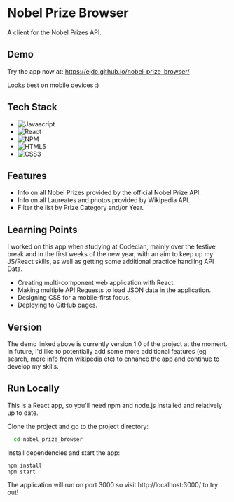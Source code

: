 
# Nobel Prize Browser

A client for the Nobel Prizes API.


## Demo

Try the app now at: 
https://ejdc.github.io/nobel_prize_browser/


Looks best on mobile devices :)

## Tech Stack
- ![Javascript](https://img.shields.io/badge/JavaScript-F7DF1E?style=for-the-badge&logo=javascript&logoColor=black)
- ![React](https://img.shields.io/badge/React-20232A?style=for-the-badge&logo=react&logoColor=61DAFB)
- ![NPM](https://img.shields.io/badge/NPM-%23000000.svg?style=for-the-badge&logo=npm&logoColor=white)
- ![HTML5](https://img.shields.io/badge/HTML5-E34F26?style=for-the-badge&logo=html5&logoColor=white)
- ![CSS3](https://img.shields.io/badge/CSS3-1572B6?style=for-the-badge&logo=css3&logoColor=white)



## Features

- Info on all Nobel Prizes provided by the official Nobel Prize API.
- Info on all Laureates and photos provided by Wikipedia API.
- Filter the list by Prize Category and/or Year.


## Learning Points

I worked on this app when studying at Codeclan, mainly over the festive break and in the first weeks of the new year, with an aim to keep up my JS/React skills, as well as getting some additional practice handling API Data. 

- Creating multi-component web application with React.
- Making multiple API Requests to load JSON data in the application.
- Designing CSS for a mobile-first focus.
- Deploying to GitHub pages.


## Version

The demo linked above is currently version 1.0 of the project at the moment. In future, I'd like to potentially add some more additional features (eg search, more info from wikipedia etc) to enhance the app and continue to develop my skills.

## Run Locally

This is a React app, so you'll need npm and node.js installed and relatively up to date.

Clone the project and go to the project directory:

```bash
  cd nobel_prize_browser
```

Install dependencies and start the app:
```
npm install
npm start
```

The application will run on port 3000 so visit http://localhost:3000/ to try out!
